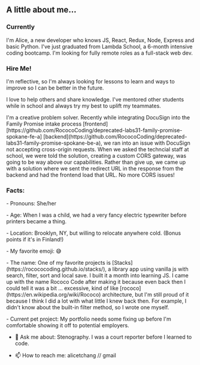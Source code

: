 <h2>A little about me...</h2>
<h3>Currently</h3>
<p>I'm Alice, a new developer who knows JS, React, Redux, Node, Express and basic Python. I've just graduated from Lambda School, a 6-month intensive coding bootcamp. I'm looking for fully remote roles as a full-stack web dev.
 
<h3>Hire Me!</h3>
<p>I'm reflective, so I'm always looking for lessons to learn and ways to improve so I can be better in the future.
<p>I love to help others and share knowledge. I've mentored other students while in school and always try my best to uplift my teammates.
<p>I'm a creative problem solver. Recently while integrating DocuSign into the Family Promise intake process [frontend][https://github.com/RococoCoding/deprecated-labs31-family-promise-spokane-fe-a] [backend](https://github.com/RococoCoding/deprecated-labs31-family-promise-spokane-be-a), we ran into an issue with DocuSign not accepting cross-origin requests. When we asked the techncial staff at school, we were told the solution, creating a custom CORS gateway, was going to be way above our capabilities. Rather than give up, we came up with a solution where we sent the redirect URL in the response from the backend and had the frontend load that URL. No more CORS issues!

<h3>Facts:</h3>
<p>- Pronouns: She/her</p>
<p>- Age: When I was a child, we had a very fancy electric typewriter before printers became a thing.</p>
<p>- Location: Brooklyn, NY, but willing to relocate anywhere cold. (Bonus points if it's in Finland!)</p>
<p>- My favorite emoji: 😅</p>
<p>- The name: One of my favorite projects is [Stacks](https://rocococoding.github.io/stacks/), a library app using vanilla js with search, filter, sort and local save. I built it a month into learning JS. I came up with the name Rococo Code after making it because even back then I could tell it was a bit ... excessive, kind of like [rococo](https://en.wikipedia.org/wiki/Rococo) architecture, but I'm still proud of it because I think I did a lot with what little I knew back then. For example, I didn't know about the built-in filter method, so I wrote one myself.</p>
<p>- Current pet project: My portfolio needs some fixing up before I'm comfortable showing it off to potential employers.</p>

- 💬 Ask me about: Stenography. I was a court reporter before I learned to code.

- 📫 How to reach me: alicetchang // gmail

